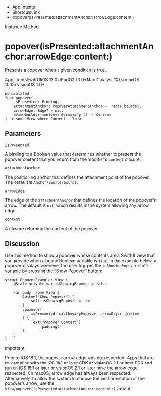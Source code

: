 

- App Intents
- ShortcutsLink
-  popover(isPresented:attachmentAnchor:arrowEdge:content:) 

Instance Method

# popover(isPresented:attachmentAnchor:arrowEdge:content:)

Presents a popover when a given condition is true.

AppIntentsSwiftUIiOS 13.0+iPadOS 13.0+Mac Catalyst 13.0+macOS 10.15+visionOS 1.0+

``` source
nonisolated
func popover(
    isPresented: Binding,
    attachmentAnchor: PopoverAttachmentAnchor = .rect(.bounds),
    arrowEdge: Edge? = nil,
    @ViewBuilder content: @escaping () -> Content
) -> some View where Content : View
```

## Parameters 

`isPresented`  

A binding to a Boolean value that determines whether to present the popover content that you return from the modifier’s `content` closure.

`attachmentAnchor`  

The positioning anchor that defines the attachment point of the popover. The default is `Anchor/Source/bounds`.

`arrowEdge`  

The edge of the `attachmentAnchor` that defines the location of the popover’s arrow. The default is `nil`, which results in the system allowing any arrow edge.

`content`  

A closure returning the content of the popover.

## Discussion

Use this method to show a popover whose contents are a SwiftUI view that you provide when a bound Boolean variable is `true`. In the example below, a popover displays whenever the user toggles the `isShowingPopover` state variable by pressing the “Show Popover” button:

```
struct PopoverExample: View {
    @State private var isShowingPopover = false

    var body: some View {
        Button("Show Popover") {
            self.isShowingPopover = true
        }
        .popover(
            isPresented: $isShowingPopover, arrowEdge: .bottom
        ) {
            Text("Popover Content")
                .padding()
        }
    }
}
```

Important

Prior to iOS 18.1, the popover arrow edge was not respected. Apps that are re-compiled with the iOS 18.1 or later SDK or visionOS 2.1 or later SDK and run on iOS 18.1 or later or visionOS 2.1 or later have the arrow edge respected. On macOS, arrow edge has always been respected. Alternatively, to allow the system to choose the best orientation of the popover’s arrow, use the `View/popover(isPresented:attachmentAnchor:content:)` variant.

